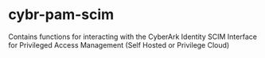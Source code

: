 # cybr-pam-scim
Contains functions for interacting with the CyberArk Identity SCIM Interface for Privileged Access Management (Self Hosted or Privilege Cloud)
